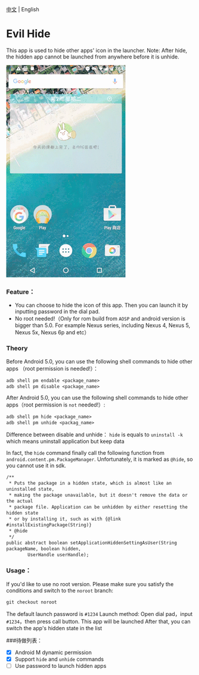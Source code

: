 [中文][1] | English

# Evil Hide
This app is used to hide other apps' icon in the launcher.
Note: After hide, the hidden app cannot be launched from anywhere before it is unhide.

![1](./demo.gif)

### Feature：
- You can choose to hide the icon of this app. Then you can launch it by inputting password in the dial pad.
- No root needed!（Only for rom build from `AOSP` and android version is bigger than 5.0. For example Nexus series, including Nexus 4, Nexus 5, Nexus 5x, Nexus 6p and etc）

### Theory
Before Android 5.0, you can use the following shell commands to hide other apps （root permission is needed!）：
```
adb shell pm endable <package_name>
adb shell pm disable <package_name>
```
After Android 5.0, you can use the following shell commands to hide other apps（root permission is `not` needed!）:
```
adb shell pm hide <package_name>
adb shell pm unhide <packag_name>
```

Difference between disable and unhide：
`hide` is equals to `uninstall -k` which means uninstall application but keep data

In fact, the `hide` command finally call the following function from `android.content.pm.PackageManager`. Unfortunately, it is marked as `@hide`, so you cannot use it in sdk.
```
/**
 * Puts the package in a hidden state, which is almost like an uninstalled state,
 * making the package unavailable, but it doesn't remove the data or the actual
 * package file. Application can be unhidden by either resetting the hidden state
 * or by installing it, such as with {@link #installExistingPackage(String)}
 * @hide
 */
public abstract boolean setApplicationHiddenSettingAsUser(String packageName, boolean hidden,
        UserHandle userHandle);
```


### Usage：
If you'd like to use no root version. Please make sure you satisfy the conditions and switch to the `noroot` branch:
```
git checkout noroot
```

The default launch password is `#1234`
Launch method:
Open dial pad，input `#1234`，then press call button. This app will be launched
After that, you can switch the app's hidden state in the list

###待做列表：
- [x] Android M dynamic permission
- [x] Support `hide` and `unhide` commands
- [ ] Use password to launch hidden apps

[1]: https://github.com/blackbbc/Evil-Hide/blob/master/README.md
[2]: https://github.com/blackbbc/Evil-Hide/blob/master/README_en.md
